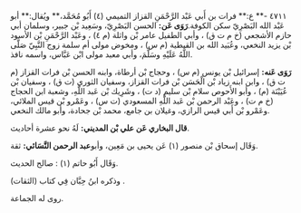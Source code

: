 ٤٧١١ -** ع:** فرات بن أَبي عَبْد الرَّحْمَنِ القزاز التميمي (٤) أَبُو مُحَمَّد،** ويُقال:** أبو عَبْد الله البَصْرِيّ سكن الكوفة.**رَوَى عَن:** الحسن البَصْرِيّ، وسَعِيد بْن جبير، وسلمان أبي حازم الأشجعي (خ م ت ق) ، وأبي الطفيل عامر بْن واثلة (م ٤) ، وعَبْد الرَّحْمَنِ بْن الأسود بْن يزيد النخعي، وعُبَيد الله بن القبطية (م س) ، ومخوض مولى أم سلمة زوج النَّبِيّ صَلَّى اللَّهُ عَلَيْهِ وسَلَّمَ، وأبي معبد مولى ابْن عَبَّاس، واسمه نافذ.

**رَوَى عَنه:** إسرائيل بْن يونس (م س) ، وحجاج بْن أرطاة، وابنه الحسن بْن فرات القزاز (م ت ق) ، وابن ابنه زياد بْن الْحَسَن بْن فرات القزاز، وسفيان الثوري (ت ق) ، وسفيان بْن عُيَيْنَة (م) ، وأبو الأَحوص سلام بْن سليم (د ت) ، وشَرِيك بْن عَبد اللَّهِ، وشعبة ابن الحجاج (خ م ت) ، وعَبْد الرحمن بْن عَبد اللَّهِ المسعودي (ت س) ، وعَمْرو بْن قيس الملائي، وعَمْرو بْن أَبي قيس الرازي، وغيلان بن جامع، محمد بْن جحادة، وأبو مالك النخعي.

**قال البخاري عَن علي بْن المديني:** لَهُ نحو عشرة أحاديث.

وَقَال إسحاق بْن منصور (١) عَن يحيى بن مَعِين، وأبو**عبد الرحمن النَّسَائي:** ثقة.

وَقَال أَبُو حاتم (١) : صالح الحديث.

وذكره ابنُ حِبَّان فِي كتاب (الثقات) .

روى له الجماعة.